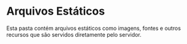 # Arquivos Estáticos

Esta pasta contém arquivos estáticos como imagens, fontes e outros recursos que são servidos diretamente pelo servidor.